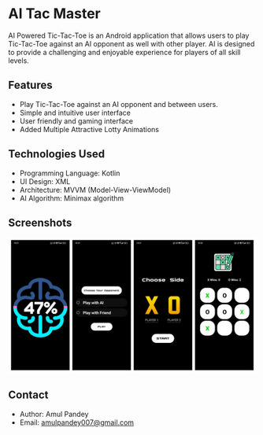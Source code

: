 # **AI Tac Master**

AI Powered Tic-Tac-Toe is an Android application that allows users to play Tic-Tac-Toe against an AI opponent as well with other player. AI is designed to provide a challenging and enjoyable experience for players of all skill levels.

## **Features**

* Play Tic-Tac-Toe against an AI opponent and between users.
* Simple and intuitive user interface
* User friendly and gaming interface
* Added Multiple Attractive Lotty Animations


## **Technologies Used**

* Programming Language: Kotlin
* UI Design: XML
* Architecture: MVVM (Model-View-ViewModel)
* AI Algorithm: Minimax algorithm


## **Screenshots**
<p align="center">
<img alt="mvvm-architecture"  src="https://github.com/AmulPandey/AI_Tac_Master/blob/main/app/src/main/assets/TicTacToeScreenshots.jpg">
</p>

## Contact

* Author: Amul Pandey
* Email: amulpandey007@gmail.com
